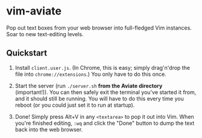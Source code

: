 # vim-aviate

Pop out text boxes from your web browser into full-fledged Vim instances. Soar
to new text-editing levels.

## Quickstart

1. Install `client.user.js`. (In Chrome, this is easy; simply drag'n'drop the
   file into `chrome://extensions`.) You only have to do this once.

2. Start the server (run `./server.sh` **from the Aviate directory**
   (important!)). You can then safely exit the terminal you've started it from,
   and it should still be running. You will have to do this every time you
   reboot (or you could just set it to run at startup).

3. Done! Simply press Alt+V in any `<textarea>` to pop it out into Vim. When
   you're finished editing, `:wq` and click the "Done" button to dump the text
   back into the web browser.
